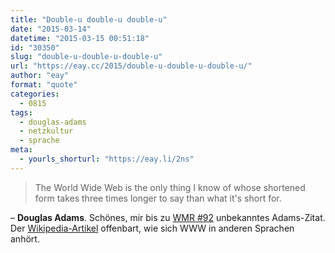 ```yaml
---
title: "Double-u double-u double-u"
date: "2015-03-14"
datetime: "2015-03-15 00:51:18"
id: "30350"
slug: "double-u-double-u-double-u"
url: "https://eay.cc/2015/double-u-double-u-double-u/"
author: "eay"
format: "quote"
categories:
  - 0815
tags:
  - douglas-adams
  - netzkultur
  - sprache
meta:
  - yourls_shorturl: "https://eay.li/2ns"
---
```


> The World Wide Web is the only thing I know of whose shortened form takes three times longer to say than what it's short for.

– **Douglas Adams**. Schönes, mir bis zu [WMR #92](http://wir.muessenreden.de/2015/02/24/wmr92-dabdabdabdabdab/) unbekanntes Adams-Zitat. Der [Wikipedia-Artikel](http://en.wikipedia.org/wiki/Pronunciation_of_%22www%22) offenbart, wie sich WWW in anderen Sprachen anhört.
